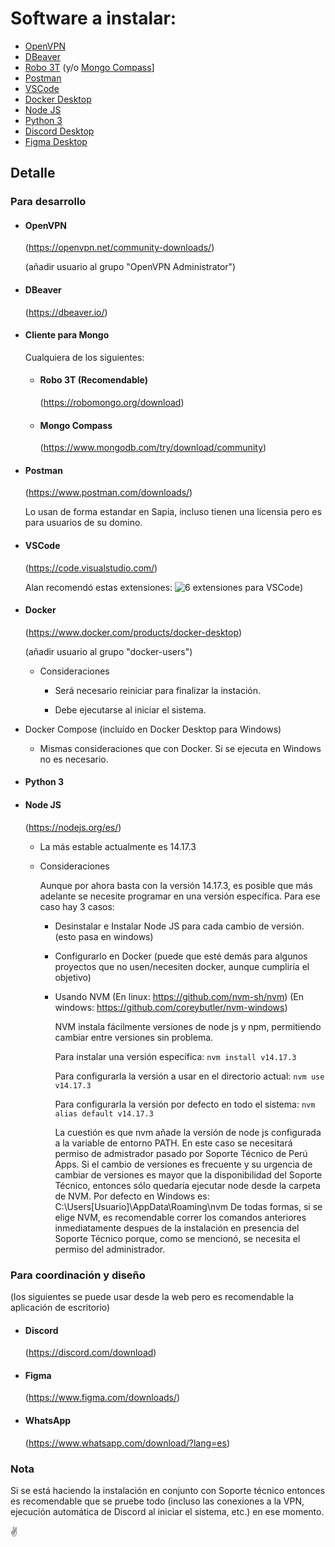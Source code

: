 # Software a instalar:

- [OpenVPN](#openvpn)
- [DBeaver](#dbeaver)
- [Robo 3T](#robo-3t-recomendable) (y/o [Mongo Compass](#mongo-compass)]
- [Postman](#postman)
- [VSCode](#vscode)
- [Docker Desktop](#docker)
- [Node JS](#node-js)
- [Python 3](#python-3)
- [Discord Desktop](#discord)
- [Figma Desktop](#figma)

## Detalle

### Para desarrollo

- #### OpenVPN

  (https://openvpn.net/community-downloads/)

  (añadir usuario al grupo "OpenVPN Administrator")

- #### DBeaver

  (https://dbeaver.io/)

- #### Cliente para Mongo

  Cualquiera de los siguientes:

  - #### Robo 3T (Recomendable)
    (https://robomongo.org/download)
  - #### Mongo Compass
    (https://www.mongodb.com/try/download/community)

- #### Postman

  (https://www.postman.com/downloads/)

  Lo usan de forma estandar en Sapia, incluso tienen una licensia pero es para usuarios de su domino.

- #### VSCode

  (https://code.visualstudio.com/)

  Alan recomendó estas extensiones: ![6 extensiones para VSCode](https://media.discordapp.net/attachments/861674535262093335/861995197700243456/unknown.png?width=675&height=670))

- #### Docker

  (https://www.docker.com/products/docker-desktop)

  (añadir usuario al grupo "docker-users")

  - Consideraciones

    - Será necesario reiniciar para finalizar la instación.

    - Debe ejecutarse al iniciar el sistema.

- Docker Compose (incluído en Docker Desktop para Windows)

  - Mismas consideraciones que con Docker. Si se ejecuta en Windows no es necesario.

- #### Python 3
- #### Node JS

  (https://nodejs.org/es/)

  - La más estable actualmente es 14.17.3

  - Consideraciones

    Aunque por ahora basta con la versión 14.17.3, es posible que más adelante se necesite programar en una versión específica. Para ese caso hay 3 casos:

    - Desinstalar e Instalar Node JS para cada cambio de versión. (esto pasa en windows)

    - Configurarlo en Docker (puede que esté demás para algunos proyectos que no usen/necesiten docker, aunque cumpliría el objetivo)

    - Usando NVM
      (En linux: https://github.com/nvm-sh/nvm)
      (En windows: https://github.com/coreybutler/nvm-windows)

      NVM instala fácilmente versiones de node js y npm, permitiendo cambiar entre versiones sin problema.

      Para instalar una versión específica:
      `nvm install v14.17.3`

      Para configurarla la versión a usar en el directorio actual:
      `nvm use v14.17.3`

      Para configurarla la versión por defecto en todo el sistema:
      `nvm alias default v14.17.3`

      La cuestión es que nvm añade la versión de node js configurada a la variable de entorno PATH. En este caso se necesitará permiso de admistrador pasado por Soporte Técnico de Perú Apps. Si el cambio de versiones es frecuente y su urgencia de cambiar de versiones es mayor que la disponibilidad del Soporte Técnico, entonces sólo quedaría ejecutar node desde la carpeta de NVM. Por defecto en Windows es: C:\Users\[Usuario]\AppData\Roaming\nvm
      De todas formas, si se elige NVM, es recomendable correr los comandos anteriores inmediatamente despues de la instalación en presencia del Soporte Técnico porque, como se mencionó, se necesita el permiso del administrador.

### Para coordinación y diseño

(los siguientes se puede usar desde la web pero es recomendable la aplicación de escritorio)

- #### Discord
  (https://discord.com/download)
- #### Figma
  (https://www.figma.com/downloads/)
- #### WhatsApp
  (https://www.whatsapp.com/download/?lang=es)
  
### Nota
Si se está haciendo la instalación en conjunto con Soporte técnico entonces es recomendable que se pruebe todo (incluso las conexiones a la VPN, ejecución automática de Discord al iniciar el sistema, etc.) en ese momento.

✌️
